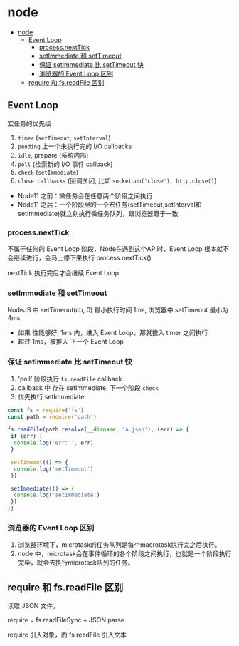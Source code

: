 # node

- [node](#node)
	- [Event Loop](#event-loop)
		- [process.nextTick](#processnexttick)
		- [setImmediate 和 setTimeout](#setimmediate-和-settimeout)
		- [保证 setImmediate 比 setTimeout 快](#保证-setimmediate-比-settimeout-快)
		- [浏览器的 Event Loop 区别](#浏览器的-event-loop-区别)
	- [require 和 fs.readFile 区别](#require-和-fsreadfile-区别)

## Event Loop

宏任务的优先级

1. `timer` (`setTimeout`, `setInterval`)
2. `pending` 上一个未执行完的 I/O callbacks
3. `idle`, prepare (系统内部)
4. `poll` (检索新的 I/O 事件 callback)
5. `check` (`setImmediate`)
6. `close callbacks` (回调关闭, 比如 `socket.on('close'), http.close()`)

- Node11 之前：微任务会在任意两个阶段之间执行
- Node11 之后：一个阶段里的一个宏任务(setTimeout,setInterval和setImmediate)就立刻执行微任务队列，跟浏览器趋于一致

### process.nextTick

不属于任何的 Event Loop 阶段，Node在遇到这个API时，Event Loop 根本就不会继续进行，会马上停下来执行 process.nextTick()

nextTick 执行完后才会继续 Event Loop

### setImmediate 和 setTimeout

NodeJS 中 setTimeout(cb, 0) 最小执行时间 1ms, 浏览器中 setTimeout 最小为 4ms

- 如果 性能够好, 1ms 内，进入 Event Loop，那就推入 timer 之间执行
- 超过 1ms，被推入 下一个 Event Loop

### 保证 setImmediate 比 setTimeout 快

1. 'poll' 阶段执行 `fs.readFile` callback
2. callback 中 存在 setImmediate, 下一个阶段 `check`
3. 优先执行 setImmediate

```js
const fs = require('fs')
const path = require('path')

fs.readFile(path.resolve(__dirname, 'a.json'), (err) => {
 if (err) {
  console.log('err: ', err)
 }

 setTimeout(() => {
  console.log('setTimeout')
 })

 setImmediate(() => {
  console.log('setImmediate')
 })
})
```

### 浏览器的 Event Loop 区别

1. 浏览器环境下，microtask的任务队列是每个macrotask执行完之后执行。
2. node 中，microtask会在事件循环的各个阶段之间执行，也就是一个阶段执行完毕，就会去执行microtask队列的任务。

## require 和 fs.readFile 区别

读取 JSON 文件，

require = fs.readFileSync + JSON.parse

require 引入对象，而 fs.readFile 引入文本

